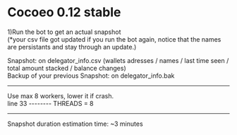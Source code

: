 # Cocoeo 0.12 stable

1)Run the bot to get an actual snapshot</br>
(*your csv file got updated if you run the bot again, notice that the names are persistants and stay through an update.)</br>


Snapshot: on delegator_info.csv (wallets adresses / names / last time seen / total amount stacked / balance changes)</br>
Backup of your previous Snapshot: on delegator_info.bak</br>

--------------------------------------------------------------------------------------------------------

Use max 8 workers, lower it if crash.</br>
line 33  --------   THREADS = 8

--------------------------------------------------------------------------------------------------------

Snapshot duration estimation time: ~3 minutes
